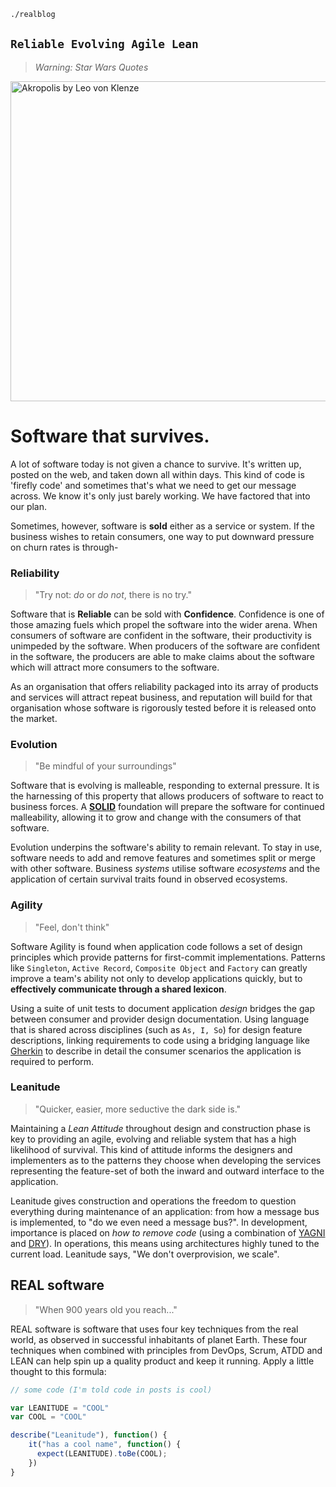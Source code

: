 ```bash
./realblog
```

## `Reliable Evolving Agile Lean`
> *Warning: Star Wars Quotes*

<a title="Leo von Klenze [Public domain], via Wikimedia Commons" href="https://commons.wikimedia.org/wiki/File%3AAkropolis_by_Leo_von_Klenze.jpg"><img width="512" alt="Akropolis by Leo von Klenze" src="https://upload.wikimedia.org/wikipedia/commons/thumb/c/c4/Akropolis_by_Leo_von_Klenze.jpg/512px-Akropolis_by_Leo_von_Klenze.jpg"/></a>

# Software that survives.
A lot of software today is not given a chance to survive. It's written up, posted on the web, and taken down
all within days. This kind of code is 'firefly code' and sometimes that's what we need to get our message across.
We know it's only just barely working. We have factored that into our plan.

Sometimes, however, software is **sold** either as a service or system. If the business wishes to retain
consumers, one way to put downward pressure on churn rates is through-

### Reliability
> "Try not: *do* or *do not*, there is no try."

Software that is **Reliable** can be sold with **Confidence**. Confidence is one of those amazing fuels
which propel the software into the wider arena. When consumers of software are confident in the software,
their productivity is unimpeded by the software. When producers of the software are confident in the software,
the producers are able to make claims about the software which will attract more consumers to the software.

As an organisation that offers reliability packaged into its array of products and services will attract
repeat business, and reputation will build for that organisation whose software is rigorously tested
before it is released onto the market. 

### Evolution
> "Be mindful of your surroundings"

Software that is evolving is malleable, responding to external pressure. It is the harnessing of this property
that allows producers of software to react to business forces.
A **[SOLID](https://en.wikipedia.org/wiki/SOLID_(object-oriented_design))** foundation will prepare
the software for continued malleability, allowing it to grow and change with the consumers of that software.

Evolution underpins the software's ability to remain relevant. To stay in use, software needs to add and remove
features and sometimes split or merge with other software. Business *systems* utilise software *ecosystems* and
the application of certain survival traits found in observed ecosystems.


### Agility
> "Feel, don't think"

Software Agility is found when application code follows a set of design principles which provide patterns for
first-commit implementations. Patterns like `Singleton`, `Active Record`, `Composite Object` and `Factory` can 
greatly improve a team's ability not only to develop applications quickly, but to **effectively communicate through
a shared lexicon**. 

Using a suite of unit tests to document application *design* bridges the gap between consumer and provider
design documentation. Using language that is shared across disciplines (such as `As, I, So`) for 
design feature descriptions, linking requirements to code using a bridging language like
[Gherkin](https://cucumber.io/docs/reference) to describe in detail the consumer scenarios the application
is required to perform.


### Leanitude
> "Quicker, easier, more seductive the dark side is."

Maintaining a *Lean Attitude* throughout design and construction phase is key to providing an agile, evolving
and reliable system that has a high likelihood of survival. This kind of attitude informs the designers and
implementers as to the patterns they choose when developing the services representing the feature-set of both
the inward and outward interface to the application.

Leanitude gives construction and operations the freedom to question everything during maintenance of an
application: from how a message bus is implemented, to "do we even need a message bus?". In development,
importance is placed on *how to remove code* 
(using a combination of [YAGNI](https://en.wikipedia.org/wiki/You_aren%27t_gonna_need_it) and 
[DRY](https://en.wikipedia.org/wiki/Don%27t_repeat_yourself)).
In operations, this means using architectures highly tuned to the current load. Leanitude says,
"We don't overprovision, we scale".

## REAL software
> "When 900 years old you reach..."

REAL software is software that uses four key techniques from the real world, as observed in successful
inhabitants of planet Earth. These four techniques when combined with principles from DevOps, Scrum,
ATDD and LEAN can help spin up a quality product and keep it running. Apply a little thought to this formula:
```javascript
// some code (I'm told code in posts is cool)

var LEANITUDE = "COOL"
var COOL = "COOL"

describe("Leanitude"), function() {
    it("has a cool name", function() {
      expect(LEANITUDE).toBe(COOL);
    })
}

```

